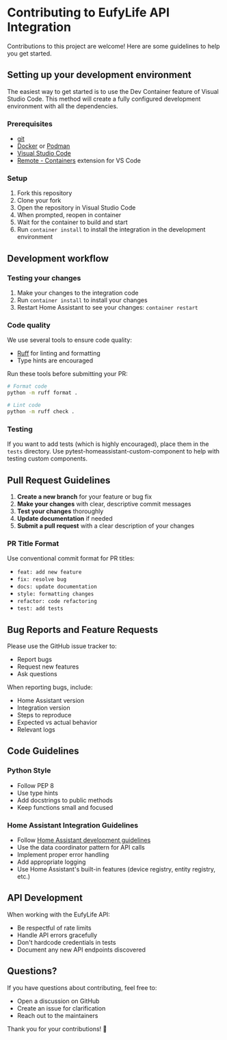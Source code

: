 # Contributing to EufyLife API Integration

Contributions to this project are welcome! Here are some guidelines to help you get started.

## Setting up your development environment

The easiest way to get started is to use the Dev Container feature of Visual Studio Code. This method will create a fully configured development environment with all the dependencies.

### Prerequisites

- [git](https://git-scm.com/)
- [Docker](https://www.docker.com/) or [Podman](https://podman.io/)
- [Visual Studio Code](https://code.visualstudio.com/)
- [Remote - Containers](https://marketplace.visualstudio.com/items?itemName=ms-vscode-remote.remote-containers) extension for VS Code

### Setup

1. Fork this repository
2. Clone your fork
3. Open the repository in Visual Studio Code
4. When prompted, reopen in container
5. Wait for the container to build and start
6. Run `container install` to install the integration in the development environment

## Development workflow

### Testing your changes

1. Make your changes to the integration code
2. Run `container install` to install your changes
3. Restart Home Assistant to see your changes: `container restart`

### Code quality

We use several tools to ensure code quality:

- [Ruff](https://github.com/astral-sh/ruff) for linting and formatting
- Type hints are encouraged

Run these tools before submitting your PR:

```bash
# Format code
python -m ruff format .

# Lint code
python -m ruff check .
```

### Testing

If you want to add tests (which is highly encouraged), place them in the `tests` directory. Use pytest-homeassistant-custom-component to help with testing custom components.

## Pull Request Guidelines

1. **Create a new branch** for your feature or bug fix
2. **Make your changes** with clear, descriptive commit messages
3. **Test your changes** thoroughly
4. **Update documentation** if needed
5. **Submit a pull request** with a clear description of your changes

### PR Title Format

Use conventional commit format for PR titles:

- `feat: add new feature`
- `fix: resolve bug`
- `docs: update documentation`
- `style: formatting changes`
- `refactor: code refactoring`
- `test: add tests`

## Bug Reports and Feature Requests

Please use the GitHub issue tracker to:

- Report bugs
- Request new features
- Ask questions

When reporting bugs, include:

- Home Assistant version
- Integration version
- Steps to reproduce
- Expected vs actual behavior
- Relevant logs

## Code Guidelines

### Python Style

- Follow PEP 8
- Use type hints
- Add docstrings to public methods
- Keep functions small and focused

### Home Assistant Integration Guidelines

- Follow [Home Assistant development guidelines](https://developers.home-assistant.io/)
- Use the data coordinator pattern for API calls
- Implement proper error handling
- Add appropriate logging
- Use Home Assistant's built-in features (device registry, entity registry, etc.)

## API Development

When working with the EufyLife API:

- Be respectful of rate limits
- Handle API errors gracefully
- Don't hardcode credentials in tests
- Document any new API endpoints discovered

## Questions?

If you have questions about contributing, feel free to:

- Open a discussion on GitHub
- Create an issue for clarification
- Reach out to the maintainers

Thank you for your contributions! 🎉 